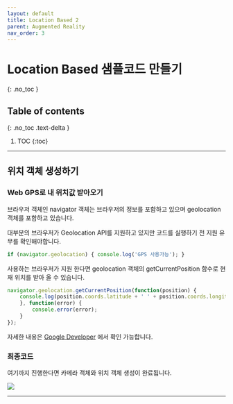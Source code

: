 ```yaml
---
layout: default
title: Location Based 2
parent: Augmented Reality
nav_order: 3
---
```


# Location Based 샘플코드 만들기
{: .no_toc }

## Table of contents
{: .no_toc .text-delta }

1. TOC
{:toc}

---

## 위치 객체 생성하기

### Web GPS로 내 위치값 받아오기

브라우저 객체인 navigator 객체는 브라우저의 정보를 포함하고 있으며 geolocation 객체를 포함하고 있습니다.

대부분의 브라우저가 Geolocation API를 지원하고 있지만 코드를 실행하기 전 지원 유무를 확인해야합니다.

```js
if (navigator.geolocation) { console.log('GPS 사용가능'); }
```

사용하는 브라우저가 지원 한다면 geolocation 객체의 getCurrentPosition 함수로 현재 위치를 받아 올 수 있습니다.

```js
navigator.geolocation.getCurrentPosition(function(position) {
    console.log(position.coords.latitude + ' ' + position.coords.longitude);
    }, function(error) {
        console.error(error);
    }
});
```



자세한 내용은 [Google Developer](https://developers.google.com/web/fundamentals/native-hardware/user-location?hl=ko) 에서 확인 가능합니다.


### 최종코드

여기까지 진행한다면 카메라 객체와 위치 객체 생성이 완료됩니다.

<img src='{{ "/assets/images/ar/arjs/geoar-sample-4.png" | absolute_url }}'>

<script src="https://gist.github.com/choco0908/375bbe909a40d8515d715f0db6f73513.js"></script>

***

